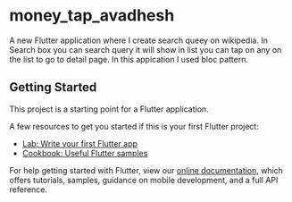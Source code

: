 # money_tap_avadhesh

A new Flutter application where I create search queey on wikipedia.
In Search box you can search query it will show in list you can tap on any on the list to go to detail page.
In this appication I used bloc pattern. 

## Getting Started

This project is a starting point for a Flutter application.

A few resources to get you started if this is your first Flutter project:

- [Lab: Write your first Flutter app](https://flutter.dev/docs/get-started/codelab)
- [Cookbook: Useful Flutter samples](https://flutter.dev/docs/cookbook)

For help getting started with Flutter, view our
[online documentation](https://flutter.dev/docs), which offers tutorials,
samples, guidance on mobile development, and a full API reference.
